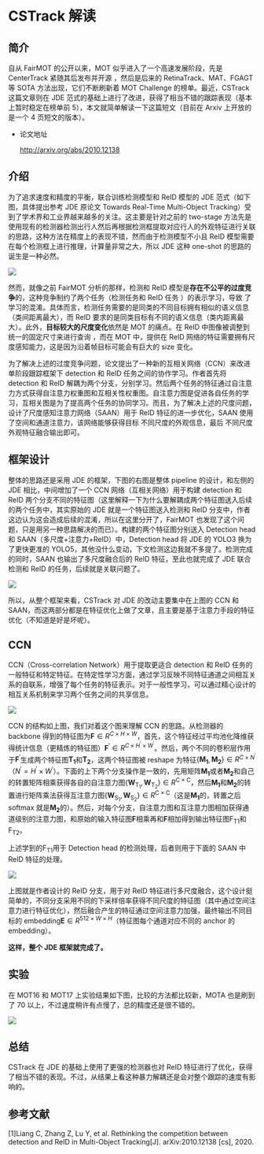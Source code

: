 # CSTrack 解读

## 简介

自从 FairMOT 的公开以来，MOT 似乎进入了一个高速发展阶段，先是 CenterTrack 紧随其后发布并开源 ，然后是后来的 RetinaTrack、MAT、FGAGT 等 SOTA 方法出现，它们不断刷新着 MOT Challenge 的榜单。最近，CSTrack 这篇文章则在 JDE 范式的基础上进行了改进，获得了相当不错的跟踪表现（基本上暂时稳定在榜单前 5），本文就简单解读一下这篇短文（目前在 Arxiv 上开放的是一个 4 页短文的版本）。

- 论文地址

  http://arxiv.org/abs/2010.12138

## 介绍

为了追求速度和精度的平衡，联合训练检测模型和 ReID 模型的 JDE 范式（如下图，具体提出参考 JDE 原论文 Towards Real-Time Multi-Object Tracking）受到了学术界和工业界越来越多的关注。这主要是针对之前的 two-stage 方法先是使用现有的检测器检测出行人然后再根据检测框提取对应行人的外观特征进行关联的思路，这种方法在精度上的表现不错，然而由于检测模型不小且 ReID 模型需要在每个检测框上进行推理，计算量非常之大，所以 JDE 这种 one-shot 的思路的诞生是一种必然。

![](https://i.loli.net/2020/11/20/XSvleZbIjwDo1Yd.png)

然而，就像之前 FairMOT 分析的那样，检测和 ReID 模型是**存在不公平的过度竞争**的，这种竞争制约了两个任务（检测任务和 ReID 任务 ）的表示学习，导致 了学习的混淆。具体而言，检测任务需要的是同类的不同目标拥有相似的语义信息（类间距离最大），而 ReID 要求的是同类目标有不同的语义信息（类内距离最大）。此外，**目标较大的尺度变化**依然是 MOT 的痛点。在 ReID 中图像被调整到统一的固定尺寸来进行查询 ，而在 MOT 中，提供在 ReID 网络的特征需要拥有尺度感知能力，这是因为沿着帧目标可能会有巨大的 size 变化。

为了解决上述的过度竞争问题，论文提出了一种新的互相关网络（CCN）来改进单阶段跟踪框架下 detection 和 ReID 任务之间的协作学习。作者首先将 detection 和 ReID 解耦为两个分支，分别学习。然后两个任务的特征通过自注意力方式获得自注意力权重图和互相关性权重图。自注意力图是促进各自任务的学习，互相关图是为了提高两个任务的协同学习。而且，为了解决上述的尺度问题，设计了尺度感知注意力网络（SAAN）用于 ReID 特征的进一步优化，SAAN 使用了空间和通道注意力，该网络能够获得目标 不同尺度的外观信息，最后 不同尺度外观特征融合输出即可。

## 框架设计

整体的思路还是采用 JDE 的框架，下图的右图是整体 pipeline 的设计，和左侧的 JDE 相比，中间增加了一个 CCN 网络（互相关网络）用于构建 detection 和 ReID 两个分支不同的特征图（这里解释一下为什么要解耦成两个特征图送入后续的两个任务中，其实原始的 JDE 就是一个特征图送入检测和 ReID 分支中，作者这边认为这会造成后续的混淆，所以在这里分开了，FairMOT 也发现了这个问题，只是用另一种思路解决的而已）。构建的两个特征图分别送入 Detection head 和 SAAN（多尺度+注意力+ReID）中，Detection head 将 JDE 的 YOLO3 换为了更快更准的 YOLO5，其他没什么变动，下文检测这边我就不多提了。检测完成的同时，SAAN 也输出了多尺度融合后的 ReID 特征，至此也就完成了 JDE 联合检测和 ReID 的任务，后续就是关联问题了。

![](https://i.loli.net/2020/11/20/KIpS3jV1ezicCk5.png)

所以，从整个框架来看，CSTrack 对 JDE 的改动主要集中在上图的 CCN 和 SAAN，而这两部分都是在特征优化上做了文章，且主要是基于注意力手段的特征优化（不知道是好是坏呢）。

## CCN

CCN（Cross-correlation Network）用于提取更适合 detection 和 ReID 任务的一般特征和特定特征。在特定性学习方面，通过学习反映不同特征通道之间相互关系的自联系，增强了每个任务的特征表示。对于一般性学习，可以通过精心设计的相互关系机制来学习两个任务之间的共享信息。

![](https://i.loli.net/2020/11/20/XoOUnxREIqfCy3K.png)

CCN 的结构如上图，我们对着这个图来理解 CCN 的思路。从检测器的 backbone 得到的特征图为$\mathbf{F} \in R^{C \times H \times W}$，首先，这个特征经过平均池化降维获得统计信息（更精炼的特征图）$\mathbf{F}^{\prime} \in R^{C \times H^{\prime} \times W^{\prime}}$。然后，两个不同的卷积层作用于$\mathbf{F}^{\prime}$生成两个特征图$\mathbf{T_1}$和$\mathbf{T_2}$，这两个特征图被 reshape 为特征$\left\{\mathbf{M}_{\mathbf{1}}, \mathbf{M}_{\mathbf{2}}\right\} \in R^{C \times N^{\prime}}$（$N^{\prime}=H^{\prime} \times W^{\prime}$）。下面的上下两个分支操作是一致的，先用矩阵$\mathbf{M_1}$或者$\mathbf{M_2}$和自己的转置矩阵相乘获得各自的自注意力图$\left\{\mathbf{W}_{\mathrm{T}_{1}}, \mathbf{W}_{\mathrm{T}_{2}}\right\} \in R^{\mathrm{C} \times \mathrm{C}}$，然后$\mathbf{M_1}$和$\mathbf{M_2}$的转置进行矩阵乘法获得互注意力图$\left\{\mathbf{W}_{\mathrm{S}_{1}}, \mathbf{W}_{\mathrm{S}_{2}}\right\} \in R^{\mathrm{C} \times \mathrm{C}}$（这是$\mathbf{M_1}$的，转置之后 softmax 就是$\mathbf{M_2}$的）。然后，对每个分支，自注意力图和互注意力图相加获得通道级别的注意力图，和原始的输入特征图$\mathbf{F}$相乘再和$\mathbf{F}$相加得到输出特征图$\mathrm{F}_{\mathrm{T} 1}$和$\mathrm{F}_{\mathrm{T} 2}$。

上述学到的$\mathrm{F}_{\mathrm{T} 1}$用于 Detection head 的检测处理，后者则用于下面的 SAAN 中 ReID 特征的处理。

![](https://i.loli.net/2020/11/20/KhYU9rfR3g7VnFe.png)

上图就是作者设计的 ReID 分支，用于对 ReID 特征进行多尺度融合，这个设计挺简单的，不同分支采用不同的下采样倍率获得不同尺度的特征图（其中通过空间注意力进行特征优化），然后融合产生的特征通过空间注意力加强，最终输出不同目标的 embedding$\mathbf{E} \in R^{512 \times W \times H}$（特征图每个通道对应不同的 anchor 的 embedding）。

**这样，整个 JDE 框架就完成了。**

## 实验

在 MOT16 和 MOT17 上实验结果如下图，比较的方法都比较新，MOTA 也是刷到了 70 以上，不过速度稍许有点慢了，总的精度还是很不错的。

![](https://i.loli.net/2020/11/20/Tcv3j8x1ruYHsQh.png)

## 总结

CSTrack 在 JDE 的基础上使用了更强的检测器也对 ReID 特征进行了优化，获得了相当不错的表现。不过，从结果上看这种暴力解耦还是会对整个跟踪的速度有影响的。

## 参考文献

[1]Liang C, Zhang Z, Lu Y, et al. Rethinking the competition between detection and ReID in Multi-Object Tracking[J]. arXiv:2010.12138 [cs], 2020.
